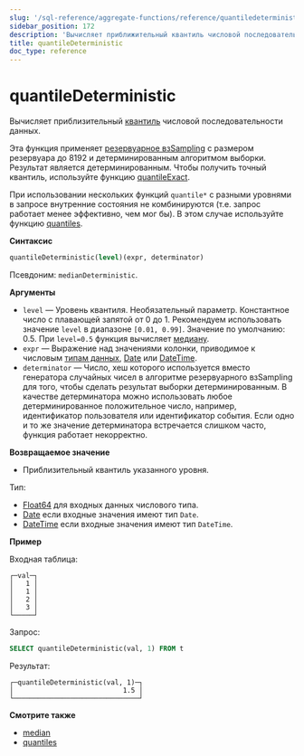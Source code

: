 ```yaml
---
slug: '/sql-reference/aggregate-functions/reference/quantiledeterministic'
sidebar_position: 172
description: 'Вычисляет приближительный квантиль числовой последовательности данных.'
title: quantileDeterministic
doc_type: reference
---
```

# quantileDeterministic

Вычисляет приблизительный [квантиль](https://en.wikipedia.org/wiki/Quantile) числовой последовательности данных.

Эта функция применяет [резервуарное взSampling](https://en.wikipedia.org/wiki/Reservoir_sampling) с размером резервуара до 8192 и детерминированным алгоритмом выборки. Результат является детерминированным. Чтобы получить точный квантиль, используйте функцию [quantileExact](/sql-reference/aggregate-functions/reference/quantileexact#quantileexact).

При использовании нескольких функций `quantile*` с разными уровнями в запросе внутренние состояния не комбинируются (т.е. запрос работает менее эффективно, чем мог бы). В этом случае используйте функцию [quantiles](../../../sql-reference/aggregate-functions/reference/quantiles.md#quantiles).

**Синтаксис**

```sql
quantileDeterministic(level)(expr, determinator)
```

Псевдоним: `medianDeterministic`.

**Аргументы**

- `level` — Уровень квантиля. Необязательный параметр. Константное число с плавающей запятой от 0 до 1. Рекомендуем использовать значение `level` в диапазоне `[0.01, 0.99]`. Значение по умолчанию: 0.5. При `level=0.5` функция вычисляет [медиану](https://en.wikipedia.org/wiki/Median).
- `expr` — Выражение над значениями колонки, приводимое к числовым [типам данных](/sql-reference/data-types), [Date](../../../sql-reference/data-types/date.md) или [DateTime](../../../sql-reference/data-types/datetime.md).
- `determinator` — Число, хеш которого используется вместо генератора случайных чисел в алгоритме резервуарного взSampling для того, чтобы сделать результат выборки детерминированным. В качестве детерминатора можно использовать любое детерминированное положительное число, например, идентификатор пользователя или идентификатор события. Если одно и то же значение детерминатора встречается слишком часто, функция работает некорректно.

**Возвращаемое значение**

- Приблизительный квантиль указанного уровня.

Тип:

- [Float64](../../../sql-reference/data-types/float.md) для входных данных числового типа.
- [Date](../../../sql-reference/data-types/date.md) если входные значения имеют тип `Date`.
- [DateTime](../../../sql-reference/data-types/datetime.md) если входные значения имеют тип `DateTime`.

**Пример**

Входная таблица:

```text
┌─val─┐
│   1 │
│   1 │
│   2 │
│   3 │
└─────┘
```

Запрос:

```sql
SELECT quantileDeterministic(val, 1) FROM t
```

Результат:

```text
┌─quantileDeterministic(val, 1)─┐
│                           1.5 │
└───────────────────────────────┘
```

**Смотрите также**

- [median](/sql-reference/aggregate-functions/reference/median)
- [quantiles](../../../sql-reference/aggregate-functions/reference/quantiles.md#quantiles)
